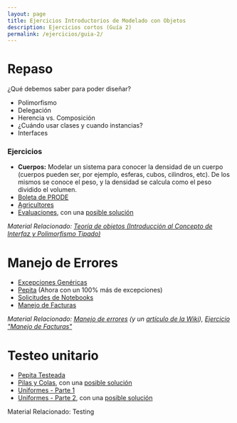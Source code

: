 ```yaml
---
layout: page
title: Ejercicios Introductorios de Modelado con Objetos
description: Ejercicios cortos (Guía 2)
permalink: /ejercicios/guia-2/
---
```

# Repaso
¿Qué debemos saber para poder diseñar?
- Polimorfismo
- Delegación
- Herencia vs. Composición
- ¿Cuándo usar clases y cuando instancias?
- Interfaces

### Ejercicios
- **Cuerpos:** Modelar un sistema para conocer la densidad de un cuerpo (cuerpos pueden ser, por ejemplo, esferas, cubos, cilindros, etc). De los mismos se conoce el peso, y la densidad se calcula como el peso dividido el volumen.
- [Boleta de PRODE](https://sites.google.com/site/utndesign/material/guia-de-ejercicios/guia-ejercicios-introductorios-objetos/boleta-prode)
- [Agricultores](https://docs.google.com/viewer?a=v&pid=sites&srcid=ZGVmYXVsdGRvbWFpbnx1dG5kZXNpZ258Z3g6NjU3NGYyMGQ5NjQxNjI2OQ)
- [Evaluaciones](https://sites.google.com/site/utndesign/material/guia-de-ejercicios/guia-ejercicios-introductorios-objetos/evaluaciones-y-busquedas), con una [posible solución](http://svn2.xp-dev.com/svn/uqbar/examples/dds/objetos-introductorios/evaluaciones-y-busquedas/)

_Material Relacionado: [Teoría de objetos (Introducción al Concepto de Interfaz y Polimorfismo Tipado)](https://docs.google.com/viewer?a=v&pid=sites&srcid=ZGVmYXVsdGRvbWFpbnx1dG5kZXNpZ258Z3g6MTA0NzNmNGM1YjJkOWU1Ng)_

# Manejo de Errores
- [Excepciones Genéricas](https://sites.google.com/site/utndesign/material/guia-de-ejercicios/guia-ejercicios-introductorios-objetos/excepciones-genricas)
- [Pepita](https://sites.google.com/site/utndesign/material/guia-de-ejercicios/guia-ejercicios-introductorios-objetos/pepita) (Ahora con un 100% más de excepciones)
- [Solicitudes de Notebooks](https://sites.google.com/site/utndesign/material/guia-de-ejercicios/guia-ejercicios-introductorios-objetos/solicitudes-de-notebooks)
- [Manejo de Facturas](https://docs.google.com/viewer?a=v&pid=sites&srcid=ZGVmYXVsdGRvbWFpbnx1dG5kZXNpZ258Z3g6ZTNlZWZlMzFmYzI5NTMw)

_Material Relacionado: [Manejo de errores](https://docs.google.com/viewer?a=v&pid=sites&srcid=ZGVmYXVsdGRvbWFpbnx1dG5kZXNpZ258Z3g6MjhhYThjNmJhMDkyZTIzNA) (y un [artículo de la Wiki](http://uqbar-project.com.ar/wiki/index.php/Design_Temario)), [Ejercicio "Manejo de Facturas"](https://docs.google.com/viewer?a=v&pid=sites&srcid=ZGVmYXVsdGRvbWFpbnx1dG5kZXNpZ258Z3g6ZTNlZWZlMzFmYzI5NTMw)_

# Testeo unitario
- [Pepita Testeada](https://sites.google.com/site/utndesign/material/guia-de-ejercicios/guia-ejercicios-introductorios-objetos/pepita-testeada)
- [Pilas y Colas](https://sites.google.com/site/utndesign/material/guia-de-ejercicios/guia-ejercicios-introductorios-objetos/pilas-y-colas), con una [posible solución](http://svn2.xp-dev.com/svn/uqbar/examples/dds/objetos-introductorios/pilas-y-colas/)
- [Uniformes - Parte 1](https://sites.google.com/site/utndesign/material/guia-de-ejercicios/guia-ejercicios-introductorios-objetos/uniformes-parte-1)
- [Uniformes - Parte 2](https://sites.google.com/site/utndesign/material/guia-de-ejercicios/guia-ejercicios-introductorios-objetos/uniformes-parte-2), con una [posible solución](http://svn2.xp-dev.com/svn/uqbar/examples/dds/objetos-introductorios/uniformes/)

Material Relacionado: Testing